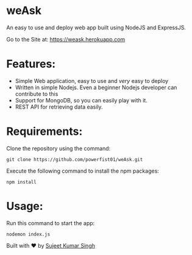 # weAsk
An easy to use and deploy web app built using NodeJS and ExpressJS.

Go to the Site at: https://weask.herokuapp.com

# Features:
* Simple Web application, easy to use and *very* easy to deploy 
* Written in simple Nodejs. Even a beginner Nodejs developer can contribute to this
* Support for MongoDB, so you can easily play with it.
* REST API for retrieving data easily.

# Requirements:
Clone the repository using the command:

`git clone https://github.com/powerfist01/weAsk.git`  

Execute the following command to install the npm packages:<br />

`npm install`

# Usage:
Run this command to start the app:

`nodemon index.js`

Built with ♥ by [Sujeet Kumar Singh](https://powerfist01.github.io/)

